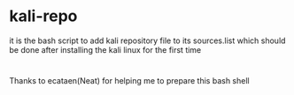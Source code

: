 # kali-repo

it is the bash script to add kali repository file to its sources.list 
which should be done after installing the kali linux for the first time

#
 Thanks to ecataen(Neat) for helping me  to prepare this bash shell
